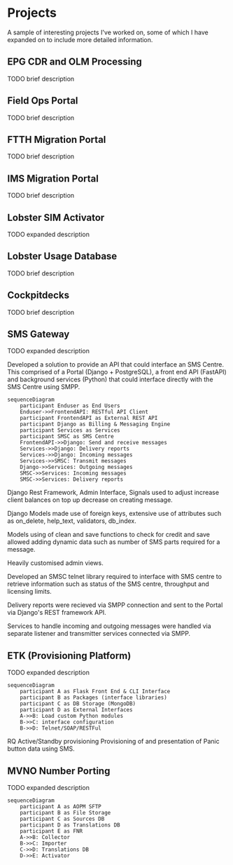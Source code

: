 # Projects

A sample of interesting projects I've worked on, some of which I have expanded on to include more detailed information.

## EPG CDR and OLM Processing
TODO brief description

## Field Ops Portal
TODO brief description

## FTTH Migration Portal
TODO brief description

## IMS Migration Portal
TODO brief description

## Lobster SIM Activator
TODO expanded description

## Lobster Usage Database
TODO brief description

## Cockpitdecks
TODO brief description

## SMS Gateway
TODO expanded description

Developed a solution to provide an API that could interface an SMS Centre.
This comprised of a Portal (Django + PostgreSQL), a front end API (FastAPI) and background services (Python) that could interface directly with the SMS Centre using SMPP.

``` mermaid
sequenceDiagram
    participant Enduser as End Users
    Enduser->>FrontendAPI: RESTful API Client
    participant FrontendAPI as External REST API
    participant Django as Billing & Messaging Engine
    participant Services as Services
    participant SMSC as SMS Centre
    FrontendAPI->>Django: Send and receive messages
    Services->>Django: Delivery reports
    Services->>Django: Incoming messages
    Services->>SMSC: Transmit messages
    Django->>Services: Outgoing messages
    SMSC->>Services: Incoming messages
    SMSC->>Services: Delivery reports
```

Django Rest Framework, Admin Interface, Signals used to adjust increase client balances on top up decrease on creating message.

Django Models made use of foreign keys, extensive use of attributes such as on_delete, help_text, validators, db_index.

Models using of clean and save functions to check for credit and save allowed adding dynamic data such as number of SMS parts required for a message.

Heavily customised admin views.

Developed an SMSC telnet library required to interface with SMS centre to retrieve information such as status of the SMS centre, throughput and licensing limits.


Delivery reports were recieved via SMPP connection and sent to the Portal via Django's REST framework API.

Services to handle incoming and outgoing messages were handled via separate listener and transmitter services connected via SMPP.

## ETK (Provisioning Platform)
TODO expanded description

``` mermaid
sequenceDiagram
    participant A as Flask Front End & CLI Interface
    participant B as Packages (interface libraries)
    participant C as DB Storage (MongoDB)
    participant D as External Interfaces
    A->>B: Load custom Python modules
    B->>C: interface configuration
    B->>D: Telnet/SOAP/RESTFul
```

RQ Active/Standby provisioning
Provisioning of and presentation of Panic button data using SMS.


## MVNO Number Porting
TODO expanded description

``` mermaid
sequenceDiagram
    participant A as AOPM SFTP
    participant B as File Storage
    participant C as Sources DB
    participant D as Translations DB
    participant E as FNR
    A->>B: Collector
    B->>C: Importer
    C->>D: Translations DB
    D->>E: Activator
```
